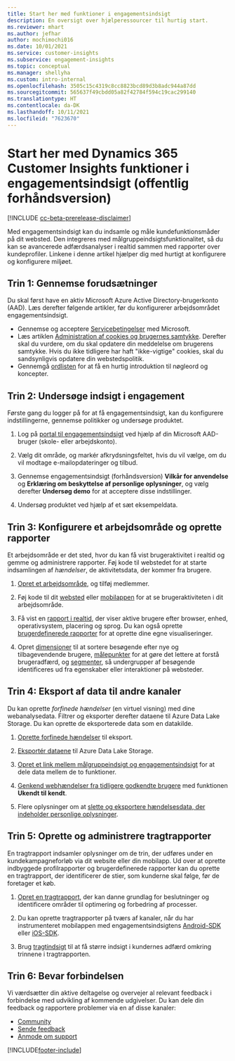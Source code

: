 ```yaml
---
title: Start her med funktioner i engagementsindsigt
description: En oversigt over hjælperessourcer til hurtig start.
ms.reviewer: mhart
ms.author: jefhar
author: mochimochi016
ms.date: 10/01/2021
ms.service: customer-insights
ms.subservice: engagement-insights
ms.topic: conceptual
ms.manager: shellyha
ms.custom: intro-internal
ms.openlocfilehash: 3505c15c4319c8cc8823bcd89d3b8adc944a87dd
ms.sourcegitcommit: 565637f49cbdd05a82f42784f594c19cac299140
ms.translationtype: HT
ms.contentlocale: da-DK
ms.lasthandoff: 10/11/2021
ms.locfileid: "7623670"
---
```

# <a name="get-started-with-dynamics-365-customer-insights-engagement-insights-capability-public-preview"></a>Start her med Dynamics 365 Customer Insights funktioner i engagementsindsigt (offentlig forhåndsversion)

[!INCLUDE [cc-beta-prerelease-disclaimer](includes/cc-beta-prerelease-disclaimer.md)]

Med engagementsindsigt kan du indsamle og måle kundefunktionsmåder på dit websted. Den integreres med målgruppeindsigtsfunktionalitet, så du kan se avancerede adfærdsanalyser i realtid sammen med rapporter over kundeprofiler. Linkene i denne artikel hjælper dig med hurtigt at konfigurere og konfigurere miljøet.

## <a name="step-1-review-prerequisites"></a>Trin 1: Gennemse forudsætninger

Du skal først have en aktiv Microsoft Azure Active Directory-brugerkonto (AAD). Læs derefter følgende artikler, før du konfigurerer arbejdsområdet engagementsindsigt.

- Gennemse og acceptere [Servicebetingelser](terms-of-service.md) med Microsoft.  
- Læs artiklen [Administration af cookies og brugernes samtykke](user-consent-storage.md). Derefter skal du vurdere, om du skal opdatere din meddelelse om brugerens samtykke. Hvis du ikke tidligere har haft "ikke-vigtige" cookies, skal du sandsynligvis opdatere din webstedspolitik.
- Gennemgå [ordlisten](glossary.md) for at få en hurtig introduktion til nøgleord og koncepter.

## <a name="step-2-explore-engagement-insights"></a>Trin 2: Undersøge indsigt i engagement

Første gang du logger på for at få engagementsindsigt, kan du konfigurere indstillingerne, gennemse politikker og undersøge produktet.

1. Log på [portal til engagementsindsigt](https://home.ci.ai.dynamics.com/app/engagement-insights) ved hjælp af din Microsoft AAD-bruger (skole- eller arbejdskonto).

1. Vælg dit område, og markér afkrydsningsfeltet, hvis du vil vælge, om du vil modtage e-mailopdateringer og tilbud.

1. Gennemse engagementsindsigt (forhåndsversion) **Vilkår for anvendelse** og **Erklæring om beskyttelse af personlige oplysninger**, og vælg derefter **Undersøg demo** for at acceptere disse indstillinger.

1. Undersøg produktet ved hjælp af et sæt eksempeldata.

##  <a name="step-3-set-up-a-workspace-and-create-reports"></a>Trin 3: Konfigurere et arbejdsområde og oprette rapporter

Et arbejdsområde er det sted, hvor du kan få vist brugeraktivitet i realtid og gemme og administrere rapporter. Føj kode til webstedet for at starte indsamlingen af *hændelser*, de aktivitetsdata, der kommer fra brugere.

1. [Opret et arbejdsområde](create-workspace.md), og tilføj medlemmer.

1. Føj kode til dit [websted](instrument-website.md) eller [mobilappen](developer-resources.md#capture-events-from-mobile-apps) for at se brugeraktiviteten i dit arbejdsområde.

1. Få vist en [rapport i realtid](view-reports.md), der viser aktive brugere efter browser, enhed, operativsystem, placering og sprog. Du kan også oprette [brugerdefinerede rapporter](custom-reports.md) for at oprette dine egne visualiseringer.

1. Opret [dimensioner](dimensions.md) til at sortere besøgende efter nye og tilbagevendende brugere, [målepunkter](metrics.md) for at gøre det lettere at forstå brugeradfærd, og [segmenter](segments.md), så undergrupper af besøgende identificeres ud fra egenskaber eller interaktioner på websteder.
    
## <a name="step-4-export-data-to-other-channels"></a>Trin 4: Eksport af data til andre kanaler

Du kan oprette *forfinede hændelser* (en virtuel visning) med dine webanalysedata. Filtrer og eksporter derefter dataene til Azure Data Lake Storage. Du kan oprette de eksporterede data som en datakilde.

1. [Oprette forfinede hændelser](refined-events.md) til eksport.

1. [Eksportér dataene](export-events.md) til Azure Data Lake Storage.

1. [Opret et link mellem målgruppeindsigt og engagementsindsigt](integrate-audience-insights-engagement-insights.md) for at dele data mellem de to funktioner.

1. [Genkend webhændelser fra tidligere godkendte brugere](unknown-to-known.md) med funktionen **Ukendt til kendt**.

1. Flere oplysninger om at [slette og eksportere hændelsesdata, der indeholder personlige oplysninger](delete-export-personal-data.md).

## <a name="step-5-create-and-manage-funnel-reports"></a>Trin 5: Oprette og administrere tragtrapporter

En tragtrapport indsamler oplysninger om de trin, der udføres under en kundekampagneforløb via dit website eller din mobilapp. Ud over at oprette indbyggede profilrapporter og brugerdefinerede rapporter kan du oprette en tragtrapport, der identificerer de stier, som kunderne skal følge, før de foretager et køb. 

1. [Opret en tragtrapport](funnel-reports.md), der kan danne grundlag for beslutninger og identificere områder til optimering og forbedring af processer.

1. Du kan oprette tragtrapporter på tværs af kanaler, når du har instrumenteret mobilappen med engagementsindsigtens [Android-SDK](get-started-android.md) eller [iOS-SDK](get-started-ios.md).

1. Brug [tragtindsigt](funnel-reports.md#funnel-insights) til at få større indsigt i kundernes adfærd omkring trinnene i tragtrapporten.
 
## <a name="step-6-stay-connected"></a>Trin 6: Bevar forbindelsen

Vi værdsætter din aktive deltagelse og overvejer al relevant feedback i forbindelse med udvikling af kommende udgivelser. Du kan dele din feedback og rapportere problemer via en af disse kanaler:
- [Community](https://go.microsoft.com/fwlink/?linkid=2141648)
- [Sende feedback](https://go.microsoft.com/fwlink/?linkid=2143222)
- [Anmode om support](https://go.microsoft.com/fwlink/?linkid=2145734) 


[!INCLUDE[footer-include](../includes/footer-banner.md)]
